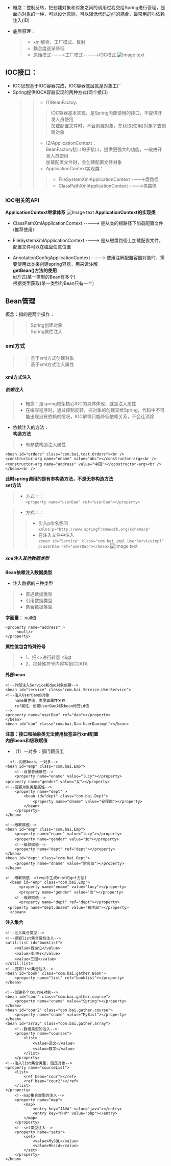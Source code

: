 - 概念：控制反转，把创建对象和对象之间的调用过程交给Spring进行管理，是面向对象的一种，可以设计原则，可以降低代码之间的耦合，最常用的叫依赖注入(ID)

- 底层原理：
     >- xml解析、工厂模式、反射<br /> 
     >- 耦合度逐渐降低<br />
     >- 原始模式---->工厂模式----->IOC模式
![Image text](https://gitee.com/songhe1122/java-framework/raw/master/%E5%9B%BE%E7%89%87/1655805598765-6012cb90-244b-4199-ad0d-fbde6be57123.png)
## IOC接口：<br />
- IOC思想基于IOC容器完成，IOC容器底层就是对象工厂<br /> 
- Spring提供IOCA容器实现的两种方式(两个接口)<br /> 
   >>- (1)BeanFactoy:<br />
     >>>IOC容器基本实现，是Spring内部使用的接口，不提供开发人员使用<br /> 
        加载配置文件时，不会创建对象，在获取(使用)对象才去创建对象<br />     
   >>- (2)ApplicationContext：<br/>
        BeanFactory接口的子接口，提供更强大的功能，一般由开发人员使用<br /> 
        加载配置文件时，会创建配置文件对象<br />
   >>- ApplicationContext实现类：<br />
   >>>- FileSystemXmlApplicationContext ---->盘路径<br /> 
   >>>- ClassPathXmlApplicationContext  ---->类路径

### IOC相关的API
**ApplicationContext继承体系**
![Image text](https://gitee.com/songhe1122/java-framework/raw/master/%E5%9B%BE%E7%89%87/1655348011387-a37229e4-9a26-4a6b-bd3b-90789738b063.png)
**ApplicationContext的实现类**
 - ClassPathXmlApplicationContext   -----> 是从类的根路径下加载配置文件(推荐使用）<br />
 - FileSystemXmlApplicationContext   ---->  是从磁盘路径上加载配置文件，配置文件可以在磁盘任意位置<br />
 
 - AnnotationConfigApplicationContext  ---->  使用注解配置容器对象时，需要使用此类来创建spring容器，用来读注解<br />
**getBean()方法的使用<br />**
  id方式(某一类型的Bean有多个)<br />
  根据类型获取(某一类型的Bean只有一个)<br />
## Bean管理
概念：指的是两个操作：<br />
>> Spring创建对象<br /> 
>> Spring属性注入<br />
### xml方式
>> 基于xml方式创建对象<br />
>> 基于xml方式注入属性<br />
#### xml方式注入
##### 依赖注入
>- 概念：是spring框架核心IOC的具体体现，就是注入属性<br /> 
>- 在编写程序时，通过控制反转，把对象的创建交给Spring，代码中不可能出现没有依赖的情况，IOC解耦只能降低依赖关系，不会让消除

- 依赖注入的方法：<br /> 
**构造方法**<br />
>- 有参数构造注入属性<br />
```
<bean id="orders" class="com.bai.test.Orders"><br /> 
<constructor-arg name="oname" value="abc"></constructor-arg><br /> 
<constructor-arg name="address" value="中国"></constructor-arg><br /></bean><br />
```
**此时spring调用的是有参构造方法，不是无参构造方法**<br />
**set方法**<br /> 
>- 方式一：<br /> 
```<property name="userDao" ref="userDao"></property>```
    
>- 方式二：<br /> 
>>- 引入p命名空间<br />
```xmlns:p="http://www.springframework.org/schema/p"```
>>- 在注入文件中注入<br />
```<bean id="Service" class="com.bai.impl.UserServiceimpl" p:userDao-ref="userDao"></bean>```
![Image text](https://gitee.com/songhe1122/java-framework/raw/master/%E5%9B%BE%E7%89%87/1655347914646-270c2797-e742-496f-8ff2-f9a1aea7c57c.png)
##### xml注入其他数据类型
**Bean依赖注入数据类型**<br />  
- 注入数据的三种类型<br />    
>- 普通数据类型<br />   
>- 引用数据类型<br />   
>- 集合数据类型

**字面量**：
   null值<br />
```
<property name="address" >   
     <null/>
</property> 
``` 
**属性值包含特殊符号**<br />
>- 1、把<>进行转意 &lt;&gt
>- 2、把特殊符号内容写到CDATA

**外部bean**<br /> 
```
<!--外部注入Service和dao对象创建-->
<bean id="service" class="com.bai.Service.UserService">
<!--注入UserDao的对象  
    name属性值，类里面属性名称 
    ref属性，创建UserDao对象bean标签id值 
-->
<property name="userDao" ref="dao"></property>
</bean>
<bean id="dao" class="com.bai.Dao.UserDaoimpl"></bean>
```
**注意：接口和抽象类无法使用<bean>标签进行xml配置**<br />
**内部bean和级联赋值**<br />
- （1）一对多：部门跟员工<br />
```
  <!--内部bean，一对多-->
<bean id="emp" class="com.bai.Emp">
    <!--设置普通属性-->
    <property name="ename" value="lucy"></property>
<property name="gender" value="女"></property>
<!--设置对象类型属性-->
    <property name="dept" >
        <bean id="dept" class="com.bai.Dept">
            <property name="dname" value="安保部"></property>
        </bean>
    </property>
</bean>

<!--级联赋值-->
<bean id="emp" class="com.bai.Emp">
    <property name="ename" value="lucy"></property>
    <property name="gender" value="女"></property>
    <!--级联赋值-->
    <property name="dept" ref="dept"></property>
</bean>
<bean id="dept" class="com.bai.Dept">
    <property name="dname" value="财务部"></property>
</bean>

<!--级联赋值-->(emp中生成dept的get方法)
  <bean id="emp" class="com.bai.Emp">
      <property name="ename" value="lucy"></property>
      <property name="gender" value="女"></property>
    <!--级联赋值-->
      <property name="dept" ref="dept"></property>
 <property name="dept.dnaem" value="技术部"></property>
  </bean>
```
**注入集合**<br />
```
<!--注入集合类型-->
<!--提取list集合属性注入-->
<util:list id="booklist">
    <value>西游记</value>
    <value>水浒传</value>
    <value>三国</value>
</util:list>
<!--提取list集合注入-->
<bean id="book" class="com.bai.gather.Book">
    <property name="list" ref="booklist"></property>
</bean>

<!--创建多个course对象-->
<bean id="cour" class="com.bai.gather.course">
    <property name="cname" value="Spring"></property>
</bean>
<bean id="cour2" class="com.bai.gather.course">
    <property name="cname" value="MyBist"></property>
</bean>
<bean id="array" class="com.bai.gather.array">
    <!--数组类型的注入-->
    <property name="courses">
        <list>
            <value>语文</value>
            <value>数学</value>
        </list>
    </property>
<!--注入list集合类型，值是对象-->
<property name="courseList">
    <list>
        <ref bean="cour"></ref>
        <ref bean="cour2"></ref>
    </list>
</property>
    <!--map集合类型的注入-->
    <property name="map">
        <map>
            <entry key="JAVA" value="java"></entry>
            <entry key="PHP" value="php"></entry>
        </map>
    </property>
    <!--set类型注入-->
    <property name="sets">
        <set>
            <value>MySQL</value>
            <value>Resid</value>
        </set>
    </property>
</bean>
```